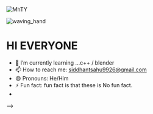 ![MhTY](https://user-images.githubusercontent.com/121472284/229675799-66bb72be-23be-4a87-be4b-44768b64fe5f.gif)




![waving_hand](https://user-images.githubusercontent.com/121472284/229670257-6a6e2ca4-3a96-42aa-9c0a-1a7813eccce1.gif)
<h1>HI EVERYONE</h1>

- 🌱 I’m currently learning ...c++ / blender 
- 📫 How to reach me: siddhantsahu9926@gmail.com
- 😄 Pronouns: He/Him
- ⚡ Fun fact: fun fact is that these is No fun fact.
- 

-->
